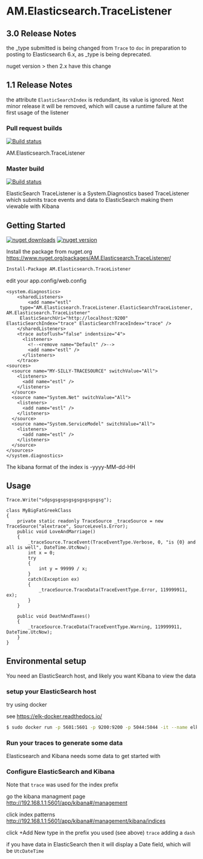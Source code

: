 # AM.Elasticsearch.TraceListener

## 3.0 Release Notes

the _type submitted is being changed from `Trace` to `doc` in preparation to posting to Elasticsearch 6.x, as _type is being deprecated.

nuget version > then 2.x have this change


## 1.1 Release Notes

the attribute 
                `ElasticSearchIndex`
is redundant, its value is ignored.   Next minor release it will be removed, which will cause a runtime failure at the first usage of the listener



### Pull request builds

[![Build status](https://ci.appveyor.com/api/projects/status/1let8gsvksxjv50c?svg=true)](https://ci.appveyor.com/project/amccool/elasticsearch-diagnostics)

AM.Elasticsearch.TraceListener

### Master build

[![Build status](https://ci.appveyor.com/api/projects/status/1let8gsvksxjv50c/branch/master?svg=true)](https://ci.appveyor.com/project/amccool/elasticsearch-diagnostics/branch/master)


ElasticSearch TraceListener is a System.Diagnostics based TraceListener which submits trace events and data to ElasticSearch making them viewable with Kibana

## Getting Started

[![nuget downloads](https://img.shields.io/nuget/dt/AM.Elasticsearch.TraceListener.svg)](https://www.nuget.org/packages/AM.Elasticsearch.TraceListener/)
[![nuget version](https://img.shields.io/nuget/v/AM.Elasticsearch.TraceListener.svg)](https://www.nuget.org/packages/AM.Elasticsearch.TraceListener/)

Install the package from nuget.org https://www.nuget.org/packages/AM.Elasticsearch.TraceListener/

```ps
Install-Package AM.Elasticsearch.TraceListener
```

edit your app.config/web.config

    <system.diagnostics>
        <sharedListeners>
            <add name="estl" 
         type="AM.Elasticsearch.TraceListener.ElasticSearchTraceListener, AM.Elasticsearch.TraceListener" 
         ElasticSearchUri="http://localhost:9200" ElasticSearchIndex="trace" ElasticSearchTraceIndex="trace" />
        </sharedListeners>
        <trace autoflush="false" indentsize="4">
          <listeners>
            <!--<remove name="Default" />-->
            <add name="estl" />
          </listeners>
        </trace>
    <sources>
      <source name="MY-SILLY-TRACESOURCE" switchValue="All">
        <listeners>
          <add name="estl" />
        </listeners>
      </source>
      <source name="System.Net" switchValue="All">
        <listeners>
          <add name="estl" />
        </listeners>
      </source>
      <source name="System.ServiceModel" switchValue="All">
        <listeners>
          <add name="estl" />
        </listeners>
      </source>
    </sources>
    </system.diagnostics>

The kibana format of the index is <ElasticSearchTraceIndex>-yyyy-MM-dd-HH

## Usage

    Trace.Write("sdgsgsgsgsgsgsgsgsgsgsg");
    
    class MyBigFatGreekClass
    {
        private static readonly TraceSource _traceSource = new TraceSource("alextrace", SourceLevels.Error);
        public void LoveAndMarriage()
        {
            _traceSource.TraceEvent(TraceEventType.Verbose, 0, "is {0} and all is well", DateTime.UtcNow);
            int x = 0;
            try
            {
                int y = 99999 / x;
            }
            catch(Exception ex)
            {
                _traceSource.TraceData(TraceEventType.Error, 119999911, ex);
            }
        }
        
        public void DeathAndTaxes()
        {
            _traceSource.TraceData(TraceEventType.Warning, 119999911, DateTime.UtcNow);
        }
    }



## Environmental setup

You need an ElasticSearch host, and likely you want Kibana to view the data

### setup your ElasticSearch host

try using docker

see https://elk-docker.readthedocs.io/

```bash
$ sudo docker run -p 5601:5601 -p 9200:9200 -p 5044:5044 -it --name elk sebp/elk
```

### Run your traces to generate some data

Elasticsearch and Kibana needs some data to get started with

### Configure ElasticSearch and Kibana

Note that `trace` was used for the index prefix

go the kibana managment page
http://192.168.1.1:5601/app/kibana#/management

click index patterns
http://192.168.1.1:5601/app/kibana#/management/kibana/indices

click +Add New
type in the prefix you used (see above) `trace` adding a `dash`

if you have data in ElasticSearch then it will display a Date field, which will be `UtcDateTime`

